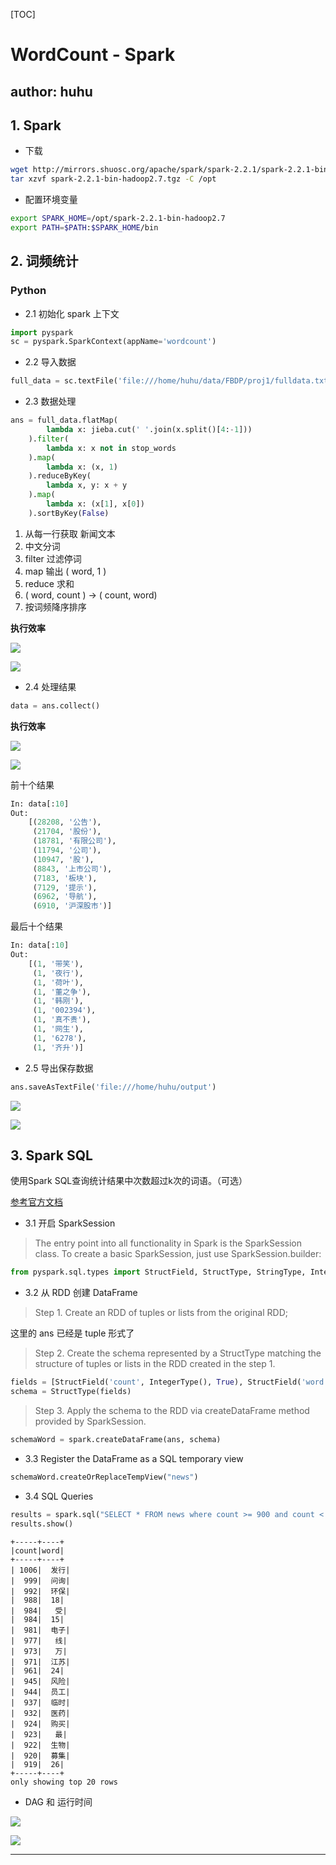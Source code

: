 [TOC]

# WordCount - Spark

## author:  huhu

## 1. Spark

- 下载

```bash
wget http://mirrors.shuosc.org/apache/spark/spark-2.2.1/spark-2.2.1-bin-hadoop2.7.tgz
tar xzvf spark-2.2.1-bin-hadoop2.7.tgz -C /opt
```

- 配置环境变量

```bash
export SPARK_HOME=/opt/spark-2.2.1-bin-hadoop2.7
export PATH=$PATH:$SPARK_HOME/bin
```

## 2. 词频统计

### Python

- 2.1 初始化 spark 上下文

```python
import pyspark
sc = pyspark.SparkContext(appName='wordcount')
```

- 2.2 导入数据

```python
full_data = sc.textFile('file:///home/huhu/data/FBDP/proj1/fulldata.txt')
```

- 2.3 数据处理

```python
ans = full_data.flatMap( 
        lambda x: jieba.cut(' '.join(x.split()[4:-1]))
    ).filter(
        lambda x: x not in stop_words 
    ).map( 
        lambda x: (x, 1)
    ).reduceByKey( 
        lambda x, y: x + y
    ).map( 
        lambda x: (x[1], x[0])
    ).sortByKey(False)
```

1. 从每一行获取 新闻文本
2. 中文分词
3. filter 过滤停词
4. map 输出 ( word, 1 )
5. reduce 求和
6. ( word, count ) -> ( count, word)
7. 按词频降序排序

**执行效率**

![](./img/dag_sort.png)

![](./img/job_sort.png)


- 2.4 处理结果

```python
data = ans.collect()
```

**执行效率**

![](./img/dag_collect.png)

![](./img/job_collect.png)

前十个结果

```python
In: data[:10]
Out:    
    [(28208, '公告'),
     (21704, '股份'),
     (18781, '有限公司'),
     (11794, '公司'),
     (10947, '股'),
     (8843, '上市公司'),
     (7183, '板块'),
     (7129, '提示'),
     (6962, '导航'),
     (6910, '沪深股市')]
```

最后十个结果

```python
In: data[:10]
Out:    
    [(1, '带笑'),
     (1, '夜行'),
     (1, '荷叶'),
     (1, '董之争'),
     (1, '韩刚'),
     (1, '002394'),
     (1, '真不贵'),
     (1, '网生'),
     (1, '6278'),
     (1, '齐升')]
```

- 2.5 导出保存数据

```python
ans.saveAsTextFile('file:///home/huhu/output')
```

![](./img/dag_save.png)

![](./img/job_save.png)

## 3. Spark SQL

使用Spark SQL查询统计结果中次数超过k次的词语。（可选）

[参考官方文档](https://spark.apache.org/docs/latest/sql-programming-guide.html#sql)

- 3.1 开启 SparkSession

> The entry point into all functionality in Spark is the SparkSession class. To create a basic SparkSession, just use SparkSession.builder:

```python
from pyspark.sql.types import StructField, StructType, StringType, IntegerType
```

- 3.2 从 RDD 创建 DataFrame

> Step 1. Create an RDD of tuples or lists from the original RDD;

这里的 ans 已经是 tuple 形式了

> Step 2. Create the schema represented by a StructType matching the structure of tuples or lists in the RDD created in the step 1.

```python
fields = [StructField('count', IntegerType(), True), StructField('word', StringType(), True)]
schema = StructType(fields)
```

> Step 3. Apply the schema to the RDD via createDataFrame method provided by SparkSession.

```python
schemaWord = spark.createDataFrame(ans, schema)
```

- 3.3 Register the DataFrame as a SQL temporary view

```python
schemaWord.createOrReplaceTempView("news")
```

- 3.4 SQL Queries

```python
results = spark.sql("SELECT * FROM news where count >= 900 and count < 1010")
results.show()
```

    +-----+----+
    |count|word|
    +-----+----+
    | 1006|  发行|
    |  999|  问询|
    |  992|  环保|
    |  988|  18|
    |  984|   受|
    |  984|  15|
    |  981|  电子|
    |  977|   线|
    |  973|   万|
    |  971|  江苏|
    |  961|  24|
    |  945|  风险|
    |  944|  员工|
    |  937|  临时|
    |  932|  医药|
    |  924|  购买|
    |  923|   最|
    |  922|  生物|
    |  920|  募集|
    |  919|  26|
    +-----+----+
    only showing top 20 rows

- DAG 和 运行时间

![](./img/dag_sql.png)

![](./img/job_sql.png)

--- 
